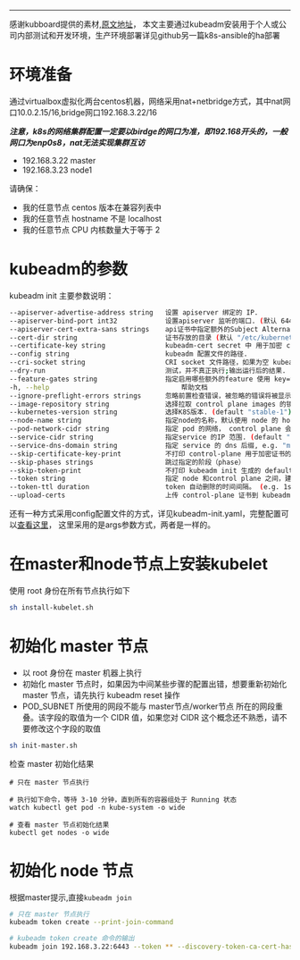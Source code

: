 ---
感谢kubboard提供的素材,[原文地址](https://www.kubernetes.org.cn/5846.html)，
本文主要通过kubeadm安装用于个人或公司内部测试和开发环境，生产环境部署详见github另一篇k8s-ansible的ha部署

# 环境准备
通过virtualbox虚拟化两台centos机器，网络采用nat+netbridge方式，其中nat网口10.0.2.15/16,bridge网口192.168.3.22/16

***注意，k8s的网络集群配置一定要以birdge的网口为准，即192.168开头的，一般网口为enp0s8，nat无法实现集群互访***

- 192.168.3.22 master
- 192.168.3.23 node1

请确保：

- 我的任意节点 centos 版本在兼容列表中
- 我的任意节点 hostname 不是 localhost
- 我的任意节点 CPU 内核数量大于等于 2

# kubeadm的参数
kubeadm init 主要参数说明：
```sh
--apiserver-advertise-address string   设置 apiserver 绑定的 IP.
--apiserver-bind-port int32            设置apiserver 监听的端口. (默认 6443)
--apiserver-cert-extra-sans strings    api证书中指定额外的Subject Alternative Names (SANs) 可以是IP 也可以是DNS名称。 证书是和SAN绑定的。
--cert-dir string                      证书存放的目录 (默认 "/etc/kubernetes/pki")
--certificate-key string               kubeadm-cert secret 中 用于加密 control-plane 证书的key
--config string                        kubeadm 配置文件的路径.
--cri-socket string                    CRI socket 文件路径，如果为空 kubeadm 将自动发现相关的socket文件; 只有当机器中存在多个 CRI  socket 或者 存在非标准 CRI socket 时才指定.
--dry-run                              测试，并不真正执行;输出运行后的结果.
--feature-gates string                 指定启用哪些额外的feature 使用 key=value 对的形式。
-h, --help                                 帮助文档
--ignore-preflight-errors strings      忽略前置检查错误，被忽略的错误将被显示为警告. 例子: 'IsPrivilegedUser,Swap'. Value 'all' ignores errors from all checks.
--image-repository string              选择拉取 control plane images 的镜像repo (default "k8s.gcr.io")
--kubernetes-version string            选择K8S版本. (default "stable-1")
--node-name string                     指定node的名称，默认使用 node 的 hostname.
--pod-network-cidr string              指定 pod 的网络， control plane 会自动将 网络发布到其他节点的node，让其上启动的容器使用此网络
--service-cidr string                  指定service 的IP 范围. (default "10.96.0.0/12")
--service-dns-domain string            指定 service 的 dns 后缀, e.g. "myorg.internal". (default "cluster.local")
--skip-certificate-key-print           不打印 control-plane 用于加密证书的key.
--skip-phases strings                  跳过指定的阶段（phase）
--skip-token-print                     不打印 kubeadm init 生成的 default bootstrap token 
--token string                         指定 node 和control plane 之间，建立双向认证的token ，格式为 [a-z0-9]{6}\.[a-z0-9]{16} - e.g. abcdef.0123456789abcdef
--token-ttl duration                   token 自动删除的时间间隔。 (e.g. 1s, 2m, 3h). 如果设置为 '0', token 永不过期 (default 24h0m0s)
--upload-certs                         上传 control-plane 证书到 kubeadm-certs Secret
```
还有一种方式采用config配置文件的方式，详见kubeadm-init.yaml，完整配置可以[查看这里](https://godoc.org/k8s.io/kubernetes/cmd/kubeadm/app/apis/kubeadm/v1beta2)，
这里采用的是args参数方式，两者是一样的。

# 在master和node节点上安装kubelet
使用 root 身份在所有节点执行如下
```sh
sh install-kubelet.sh
```

# 初始化 master 节点
- 以 root 身份在 master 机器上执行
- 初始化 master 节点时，如果因为中间某些步骤的配置出错，想要重新初始化 master 节点，请先执行 kubeadm reset 操作
- POD_SUBNET 所使用的网段不能与 master节点/worker节点 所在的网段重叠。该字段的取值为一个 CIDR 值，如果您对 CIDR 这个概念还不熟悉，请不要修改这个字段的取值

```sh
sh init-master.sh
```

检查 master 初始化结果
```
# 只在 master 节点执行

# 执行如下命令，等待 3-10 分钟，直到所有的容器组处于 Running 状态
watch kubectl get pod -n kube-system -o wide

# 查看 master 节点初始化结果
kubectl get nodes -o wide
```

# 初始化 node 节点
根据master提示,直接`kubeadm join`
```sh
# 只在 master 节点执行
kubeadm token create --print-join-command

# kubeadm token create 命令的输出
kubeadm join 192.168.3.22:6443 --token ** --discovery-token-ca-cert-hash **
```

